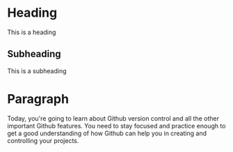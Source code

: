 # Heading 

This is a heading

## Subheading

This is a subheading

# Paragraph

Today, you're going to learn about Github version control and all the other important Github features. You need to stay focused and practice enough to get a good understanding of how Github can help you in creating and controlling your projects. 